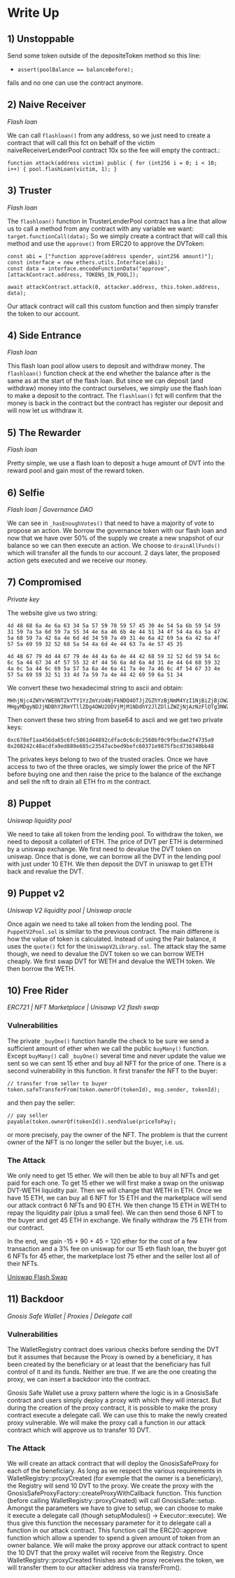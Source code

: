 # Write Up

## 1) Unstoppable

Send some token outside of the depositeToken method so this line:
- `assert(poolBalance == balanceBefore);`

fails and no one can use the contract anymore.

## 2) Naive Receiver
*Flash loan*

We can call `flashloan()` from any address, so we just need to create a contract that will call this fct on behalf of the victim naiveReceiverLenderPool contract 10x so the fee will empty the contract.:

` function attack(address victim) public { for (int256 i = 0; i < 10; i++) { pool.flashLoan(victim, 1); } `

## 3) Truster
*Flash loan*

The `flashloan()` function in TrusterLenderPool contract has a line that allow us to call a method from any contract with any variable we want: `target.functionCall(data);`
So we simply create a contract that will call this method and use the `approve()` from ERC20 to approve the DVToken: 
```
const abi = ["function approve(address spender, uint256 amount)"];
const interface = new ethers.utils.Interface(abi);
const data = interface.encodeFunctionData("approve", [attackContract.address, TOKENS_IN_POOL]);

await attackContract.attack(0, attacker.address, this.token.address, data);
```
Our attack contract will call this custom function and then simply transfer the token to our account.

## 4) Side Entrance
*Flash loan*

This flash loan pool allow users to deposit and withdraw money. The `flashloan()` function check at the end whether the balance after is the same as at the start of the flash loan. But since we can deposit (and withdraw) money into the contract ourselves, we simply use the flash loan to make a deposit to the contract. The `flashloan()` fct will confirm that the money is back in the contract but the contract has register our deposit and will now let us withdraw it.

## 5) The Rewarder
*Flash loan*

Pretty simple, we use a flash loan to deposit a huge amount of DVT into the reward pool and gain most of the reward token.

## 6) Selfie
*Flash loan | Governance DAO*

We can see in `_hasEnoughVotes()` that need to have a majority of vote to propose an action. We borrow the governance token with our flash loan and now that we have over 50% of the supply we create a new snapshot of our balance so we can then execute an action. We choose to `drainAllFunds()` which will transfer all the funds to our account. 2 days later, the proposed action gets executed and we receive our money.

## 7) Compromised
*Private key*

The website give us two string:
```
4d 48 68 6a 4e 6a 63 34 5a 57 59 78 59 57 45 30 4e 54 5a 6b 59 54 59 31 59 7a 5a 6d 59 7a 55 34 4e 6a 46 6b 4e 44 51 34 4f 54 4a 6a 5a 47 5a 68 59 7a 42 6a 4e 6d 4d 34 59 7a 49 31 4e 6a 42 69 5a 6a 42 6a 4f 57 5a 69 59 32 52 68 5a 54 4a 6d 4e 44 63 7a 4e 57 45 35

4d 48 67 79 4d 44 67 79 4e 44 4a 6a 4e 44 42 68 59 32 52 6d 59 54 6c 6c 5a 44 67 34 4f 57 55 32 4f 44 56 6a 4d 6a 4d 31 4e 44 64 68 59 32 4a 6c 5a 44 6c 69 5a 57 5a 6a 4e 6a 41 7a 4e 7a 46 6c 4f 54 67 33 4e 57 5a 69 59 32 51 33 4d 7a 59 7a 4e 44 42 69 59 6a 51 34

```
We convert these two hexadecimal string to ascii and obtain:
```
MHhjNjc4ZWYxYWE0NTZkYTY1YzZmYzU4NjFkNDQ4OTJjZGZhYzBjNmM4YzI1NjBiZjBjOWZiY2RhZTJmNDczNWE5
MHgyMDgyNDJjNDBhY2RmYTllZDg4OWU2ODVjMjM1NDdhY2JlZDliZWZjNjAzNzFlOTg3NWZiY2Q3MzYzNDBiYjQ4
```
Then convert these two string from base64 to ascii and we get two private keys:
```
0xc678ef1aa456da65c6fc5861d44892cdfac0c6c8c2560bf0c9fbcdae2f4735a9
0x208242c40acdfa9ed889e685c23547acbed9befc60371e9875fbcd736340bb48
```
The privates keys belong to two of the trusted oracles. Once we have access to two of the three oracles, we simply lower the price of the NFT before buying one and then raise the price to the balance of the exchange and sell the nft to drain all ETH fro m the contract.

## 8) Puppet 
*Uniswap liquidity pool*

We need to take all token from the lending pool. To withdraw the token, we need to deposit a collaterl of ETH. The price of DVT per ETH is determined by a uniswap exchange.
We first need to devalue the DVT token on uniswap. Once that is done, we can borrow all the DVT in the lending pool with just under 10 ETH. We then deposit the DVT in uniswap to get ETH back and revalue the DVT.

## 9) Puppet v2
*Uniswap V2 liquidity pool | Uniswap oracle*

Once again we need to take all token from the lending pool. The `PuppetV2Pool.sol` is similar to the previous contract. The main differene is how the value of token is calculated. Instead of using the Pair balance, it uses the `quote()` fct for the `UniswapV2Library.sol`. The attack stay the same though, we need to devalue the DVT token so we can borrow WETH cheaply. We first swap DVT for WETH and devalue the WETH token. We then borrow the WETH.

## 10) Free Rider
*ERC721 | NFT Marketplace | Unisawp V2 flash swap*

### Vulnerabilities
The private `_buyOne()` function handle the check to be sure we send a sufficient amount of ether when we call the public `buyMany()` function. Except `buyMany()` call `_buyOne()` several time and never update the value we sent so we can sent 15 ether and buy all NFT for the price of one. There is a second vulnerability in this function. It first transfer the NFT to the buyer:
```
// transfer from seller to buyer
token.safeTransferFrom(token.ownerOf(tokenId), msg.sender, tokenId);
```
and then pay the seller:
```
// pay seller
payable(token.ownerOf(tokenId)).sendValue(priceToPay);
```
or more precisely, pay the owner of the NFT. The problem is that the current owner of the NFT is no longer the seller but the buyer, i.e. us.

### The Attack

We only need to get 15 ether. We will then be able to buy all NFTs and get paid for each one.
To get 15 ether we will first make a swap on the uniswap DVT-WETH liquidity pair. Then we will change that WETH in ETH. Once we have 15 ETH, we can buy all 6 NFT for 15 ETH and the marketplace will send our attack contract 6 NFTs and 90 ETH. We then change 15 ETH in WETH to repay the liquidity pair (plus a small fee). We can then send those 6 NFT to the buyer and get 45 ETH in exchange. We finally withdraw the 75 ETH from our contract.

In the end, we gain -15 + 90 + 45 = 120 ether for the cost of a few transaction and a 3% fee on uniswap for our 15 eth flash loan, the buyer got 6 NFTs for 45 ether, the marketplace lost 75 ether and the seller lost all of their NFTs.

[Uniswap Flash Swap](https://docs.uniswap.org/protocol/V2/guides/smart-contract-integration/using-flash-swaps)


## 11) Backdoor
*Gnosis Safe Wallet | Proxies | Delegate call*

### Vulnerabilities

The WalletRegistry contract does various checks before sending the DVT but it assumes that because the Proxy is owned by a beneficiary, it has been created by the beneficiary or at least that the beneficiary has full control of it and its funds. Neither are true. If we are the one creating the proxy, we can insert a backdoor into the contract.

Gnosis Safe Wallet use a proxy pattern where the logic is in a GnosisSafe contract and users simply deploy a proxy with which they will interact. But during the creation of the proxy contract, it is possible to make the proxy contract execute a delegate call. We can use this to make the newly created proxy vulnerable. We will make the proxy call a function in our attack contract which will approve us to transfer 10 DVT.


### The Attack

We will create an attack contract that will deploy the GnosisSafeProxy for each of the beneficiary. As long as we respect the various requirements in WalletRegistry::proxyCreated (for exemple that the owner is a beneficiary), the Registry will send 10 DVT to the proxy. We create the proxy with the GnosisSafeProxyFactory::createProxyWithCallback function. This function (before calling WalletRegistry::proxyCreated) will call GnosisSafe::setup. Amongst the parameters we have to give to setup, we can choose to make it execute a delegate call (though setupModules() -> Executor::execute). We thus give this function the necessary parameter for it to delegate call a function in our attack contract. This function call the ERC20::approve function which allow a spender to spend a given amount of token from an owner balance. We will make the proxy approve our attack contract to spent the 10 DVT that the proxy wallet will receive from the Registry. Once WalletRegistry::proxyCreated finishes and the proxy receives the token, we will transfer them to our attacker address via transferFrom().
